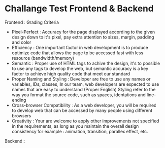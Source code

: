 # Challange Test Frontend & Backend

Frontend :
Grading Criteria
- Pixel-Perfect : Accuracy for the page displayed according to the given design down to it's pixel, pay extra attention to sizes, margin, padding and color
- Efficiency : One important factor in web development is to produce optimize code that allows the page tp be accessed fast with less resource (bandwidth/memory)
- Semantic : Proper use of HTML tags to achive the design, it's to possible to use any tags to develop the web, but semantic accuracy is a key factor to achieve high quality code that meet our standard
- Proper Naming and Styling : Developer are free to use any names or variables, IDs, classes, In our team, web developers are expected to use names that are easy to understand (Proper English) Styling refer to the way you format the source code, such as spaces, identations and line-ending
- Cross-browser Compatibility : As a web developer, you will be required to develop web that can be accessed by many people using different browsers
- Creativity : Your are welcome to apply other improvements not specified in the requirements, as long as you maintain the overall design consistency for example : animation, transition, parallex effect, etc.

Backend :
